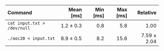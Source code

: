 | Command | Mean [ms] | Min [ms] | Max [ms] | Relative |
|:---|---:|---:|---:|---:|
| `cat input.txt > /dev/null` | 1.2 ± 0.3 | 0.8 | 5.8 | 1.00 |
| `./aoc20 < input.txt` | 8.9 ± 0.5 | 8.2 | 15.6 | 7.59 ± 2.04 |
